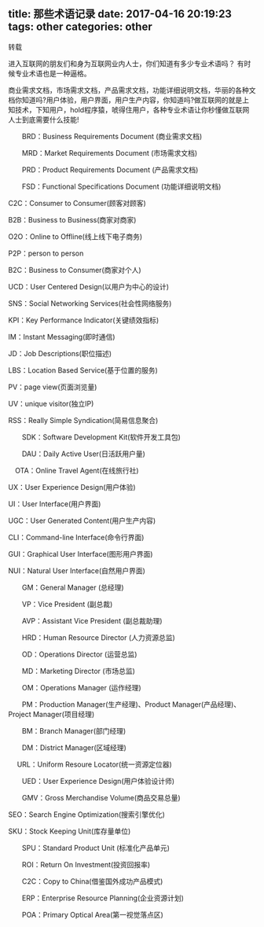 title: 那些术语记录
date: 2017-04-16 20:19:23
tags: other
categories: other
---


转载


进入互联网的朋友们和身为互联网业内人士，你们知道有多少专业术语吗？
有时候专业术语也是一种逼格。
<!-- more -->
商业需求文档，市场需求文档，产品需求文档，功能详细说明文档，华丽的各种文档你知道吗?用户体验，用户界面，用户生产内容，你知道吗?做互联网的就是上知技术，下知用户，hold程序猿，唬得住用户，各种专业术语让你秒懂做互联网人士到底需要什么技能!

 

　　BRD：Business Requirements Document (商业需求文档)

　　MRD：Market Requirements Document (市场需求文档)

　　PRD：Product Requirements Document (产品需求文档)

　　FSD：Functional Specifications Document (功能详细说明文档)

C2C：Consumer to Consumer(顾客对顾客)

B2B：Business to Business(商家对商家)

O2O：Online to Offline(线上线下电子商务)

P2P：person to person

B2C：Business to Consumer(商家对个人)

UCD：User Centered Design(以用户为中心的设计)

SNS：Social Networking Services(社会性网络服务)

KPI：Key Performance Indicator(关键绩效指标)

IM：Instant Messaging(即时通信)

JD：Job Descriptions(职位描述)

LBS：Location Based Service(基于位置的服务)

PV：page view(页面浏览量)

UV：unique visitor(独立IP)

RSS：Really Simple Syndication(简易信息聚合)

　　SDK：Software Development Kit(软件开发工具包)

　　DAU：Daily Active User(日活跃用户量)

　OTA：Online Travel Agent(在线旅行社)

UX：User Experience Design(用户体验)

UI：User Interface(用户界面)

UGC：User Generated Content(用户生产内容)

CLI：Command-line Interface(命令行界面)

GUI：Graphical User Interface(图形用户界面)

NUI：Natural User Interface(自然用户界面)

 

 

　　GM：General Manager (总经理)

　　VP：Vice President (副总裁)

　　AVP：Assistant Vice President (副总裁助理)

　　HRD：Human Resource Director (人力资源总监)

　　OD：Operations Director (运营总监)

　　MD：Marketing Director (市场总监)

　　OM：Operations Manager (运作经理)

　　PM：Production Manager(生产经理)、Product Manager(产品经理)、Project Manager(项目经理)

　　BM：Branch Manager(部门经理)

　　DM：District Manager(区域经理)

　 URL：Uniform Resoure Locator(统一资源定位器)

　　UED：User Experience Design(用户体验设计师)

　　GMV：Gross Merchandise Volume(商品交易总量)

SEO：Search Engine Optimization(搜索引擎优化)

SKU：Stock Keeping Unit(库存量单位)

　　SPU：Standard Product Unit (标准化产品单元)

　　ROI：Return On Investment(投资回报率)

　　C2C：Copy to China(借鉴国外成功产品模式)

　　ERP：Enterprise Resource Planning(企业资源计划)

　　POA：Primary Optical Area(第一视觉落点区)

